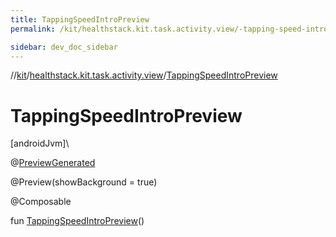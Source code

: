 ```yaml
---
title: TappingSpeedIntroPreview
permalink: /kit/healthstack.kit.task.activity.view/-tapping-speed-intro-preview.html

sidebar: dev_doc_sidebar
---
```

//[kit](../../index.html)/[healthstack.kit.task.activity.view](index.html)/[TappingSpeedIntroPreview](-tapping-speed-intro-preview.html)



# TappingSpeedIntroPreview



[androidJvm]\




@[PreviewGenerated](../healthstack.kit.annotation/-preview-generated/index.html)



@Preview(showBackground = true)



@Composable



fun [TappingSpeedIntroPreview](-tapping-speed-intro-preview.html)()




